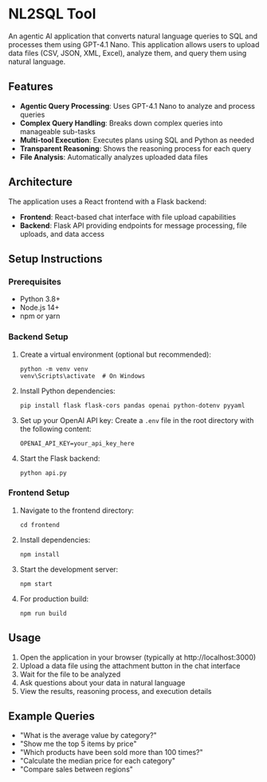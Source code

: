 # NL2SQL Tool

An agentic AI application that converts natural language queries to SQL and processes them using GPT-4.1 Nano. This application allows users to upload data files (CSV, JSON, XML, Excel), analyze them, and query them using natural language.

## Features

- **Agentic Query Processing**: Uses GPT-4.1 Nano to analyze and process queries
- **Complex Query Handling**: Breaks down complex queries into manageable sub-tasks
- **Multi-tool Execution**: Executes plans using SQL and Python as needed
- **Transparent Reasoning**: Shows the reasoning process for each query
- **File Analysis**: Automatically analyzes uploaded data files

## Architecture

The application uses a React frontend with a Flask backend:

- **Frontend**: React-based chat interface with file upload capabilities
- **Backend**: Flask API providing endpoints for message processing, file uploads, and data access

## Setup Instructions

### Prerequisites

- Python 3.8+
- Node.js 14+
- npm or yarn

### Backend Setup

1. Create a virtual environment (optional but recommended):
   ```
   python -m venv venv
   venv\Scripts\activate  # On Windows
   ```

2. Install Python dependencies:
   ```
   pip install flask flask-cors pandas openai python-dotenv pyyaml
   ```

3. Set up your OpenAI API key:
   Create a `.env` file in the root directory with the following content:
   ```
   OPENAI_API_KEY=your_api_key_here
   ```

4. Start the Flask backend:
   ```
   python api.py
   ```

### Frontend Setup

1. Navigate to the frontend directory:
   ```
   cd frontend
   ```

2. Install dependencies:
   ```
   npm install
   ```

3. Start the development server:
   ```
   npm start
   ```

4. For production build:
   ```
   npm run build
   ```

## Usage

1. Open the application in your browser (typically at http://localhost:3000)
2. Upload a data file using the attachment button in the chat interface
3. Wait for the file to be analyzed
4. Ask questions about your data in natural language
5. View the results, reasoning process, and execution details

## Example Queries

- "What is the average value by category?"
- "Show me the top 5 items by price"
- "Which products have been sold more than 100 times?"
- "Calculate the median price for each category"
- "Compare sales between regions"
